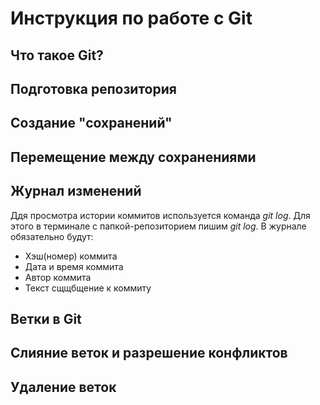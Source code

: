 # Инструкция по работе с Git

## Что такое Git?

## Подготовка репозитория

## Создание "сохранений"

## Перемещение между сохранениями

## Журнал изменений
Ддя просмотра истории коммитов используется команда *git log*. Для этого в терминале с папкой-репозиторием пишим *git log*. В журнале обязательно будут:
* Хэш(номер) коммита
* Дата и время коммита
* Автор коммита
* Текст сщщбщение к коммиту

## Ветки в Git

## Слияние веток и разрешение конфликтов

## Удаление веток
